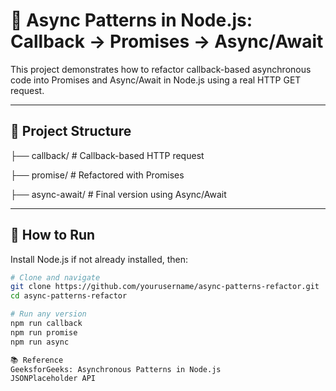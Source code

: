 # 🔄 Async Patterns in Node.js: Callback → Promises → Async/Await

This project demonstrates how to refactor callback-based asynchronous code into Promises and Async/Await in Node.js using a real HTTP GET request.

---

## 📁 Project Structure

├── callback/ # Callback-based HTTP request

├── promise/ # Refactored with Promises

├── async-await/ # Final version using Async/Await


---

## 🧪 How to Run

Install Node.js if not already installed, then:

```bash
# Clone and navigate
git clone https://github.com/yourusername/async-patterns-refactor.git
cd async-patterns-refactor

# Run any version
npm run callback
npm run promise
npm run async

📚 Reference
GeeksforGeeks: Asynchronous Patterns in Node.js
JSONPlaceholder API
